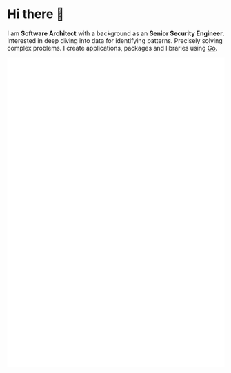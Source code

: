# Hi there 👋

I am <b>Software Architect</b> with a background as an <b>Senior Security Engineer</b>. Interested in deep diving into data for identifying patterns. Precisely solving complex problems. I create applications, packages and libraries using [Go](https://github.com/golang/go). 


![Metrics](/github-metrics.svg)




<!--
**dpanic/dpanic** is a ✨ _special_ ✨ repository because its `README.md` (this file) appears on your GitHub profile.

Here are some ideas to get you started:

- 🔭 I’m currently working on ...
- 🌱 I’m currently learning ...
- 👯 I’m looking to collaborate on ...
- 🤔 I’m looking for help with ...
- 💬 Ask me about ...
- 📫 How to reach me: ...
- 😄 Pronouns: ...
- ⚡ Fun fact: ...
-->
